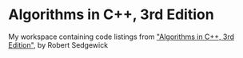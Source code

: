 # Algorithms in C++, 3rd Edition

My workspace containing code listings from ["Algorithms in C++, 3rd
Edition"](http://www.informit.com/store/algorithms-in-c-plus-plus-parts-1-4-fundamentals-data-9780201350883),
by Robert Sedgewick
